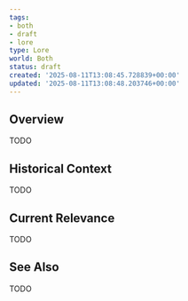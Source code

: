 ```yaml
---
tags:
- both
- draft
- lore
type: Lore
world: Both
status: draft
created: '2025-08-11T13:08:45.728839+00:00'
updated: '2025-08-11T13:08:48.203746+00:00'
---
```



## Overview

TODO
## Historical Context

TODO
## Current Relevance

TODO
## See Also

TODO
